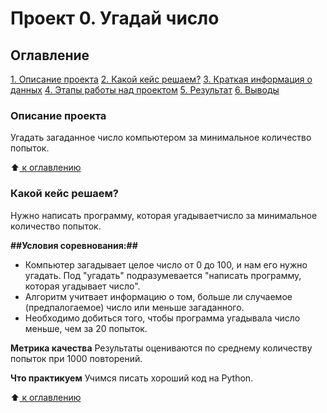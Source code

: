 # Проект 0. Угадай число

## Оглавление 

[1. Описание проекта](https://github.com/RimusPRO/sf_data_science/blob/project_0/project_0/README.md#Описание-проекта)
[2. Какой кейс решаем?](https://github.com/RimusPRO/sf_data_science/blob/project_0/project_0/README.md#Какой-кейс-решаем?)
[3. Краткая информация о данных](https://github.com/RimusPRO/sf_data_science/blob/project_0/project_0/README.md#Краткая-информация-о-данных)
[4. Этапы работы над проектом](https://github.com/RimusPRO/sf_data_science/blob/project_0/project_0/README.md#Этапы-работы-над-проектом)
[5. Результат](https://github.com/RimusPRO/sf_data_science/blob/project_0/project_0/README.md#Результат)
[6. Выводы](https://github.com/RimusPRO/sf_data_science/blob/project_0/project_0/README.md#Выводы)

### Описание проекта 
Угадать загаданное число компьютером за минимальное количество попыток.

:arrow_up:[ к оглавлению](https://github.com/RimusPRO/sf_data_science/blob/project_0/project_0/README.md#Оглавление)

### Какой кейс решаем?
Нужно написать программу, которая угадываетчисло  за минимальное количество попыток.
  
**##Условия соревнования:##**
- Компьютер загадывает целое число от 0 до 100, и нам его нужно угадать. Под "угадать" подразумевается "написать программу, которая угадывает число".
- Алгоритм учитвает информацию о том, больше ли случаемое (предпалогаемое) число или меньше загаданного.
- Необходимо добиться того, чтобы программа угадывала число меньше, чем за 20 попыток.

**Метрика качества**
Результаты оцениваются по среднему количеству попыток при 1000 повторений.

**Что практикуем**
Учимся писать хороший код на Python.

:arrow_up:[ к оглавлению](https://github.com/RimusPRO/sf_data_science/blob/project_0/project_0/README.md#Оглавление)
